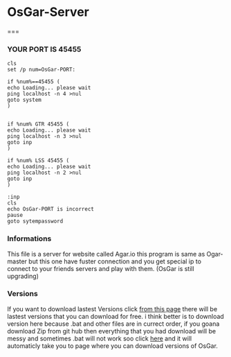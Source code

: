 # OsGar-Server
===
### YOUR PORT IS 45455
```:sytempassword
cls
set /p num=OsGar-PORT:

if %num%==45455 (
echo Loading... please wait
ping localhost -n 4 >nul
goto system
)


if %num% GTR 45455 (
echo Loading... please wait
ping localhost -n 3 >nul
goto inp
)

if %num% LSS 45455 (
echo Loading... please wait
ping localhost -n 2 >nul
goto inp
)

:inp 
cls
echo OsGar-PORT is incorrect
pause
goto sytempassword
  ```

### Informations
This file is a server for website called Agar.io
this program is same as Ogar-master
but this one have fuster connection and 
you get special ip to connect to your friends servers
and play with them. (OsGar is still upgrading)
### Versions
If you want to download lastest Versions click [from this page](http://dl.osgarproject.com) there will be lastest versions that you can download for free. i think better is to download version here because .bat and other files are in currect order, if you goana download Zip from git hub then everything that you had download will be messy and sometimes .bat will not work soo click [here](http://dl.osgarproject.com) and it will automaticly take you to page where you can download versions of OsGar.
